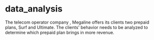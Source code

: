 # data_analysis
The telecom operator company , Megaline offers its clients two prepaid plans, Surf and Ultimate.
The clients' behavior needs to be analyzed to determine which prepaid plan brings in more revenue.

